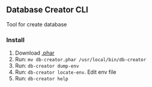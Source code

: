 ## Database Creator CLI

Tool for create database

### Install

1. Download [.phar](https://github.com/ArtARTs36/php-db-creator-cli/releases/download/0.1.0/db-creator.phar)
2. Run: `mv db-creator.phar /usr/local/bin/db-creator`
3. Run: `db-creator dump-env`
4. Run: `db-creator locate-env`. Edit env file
5. Run: `db-creator help`
